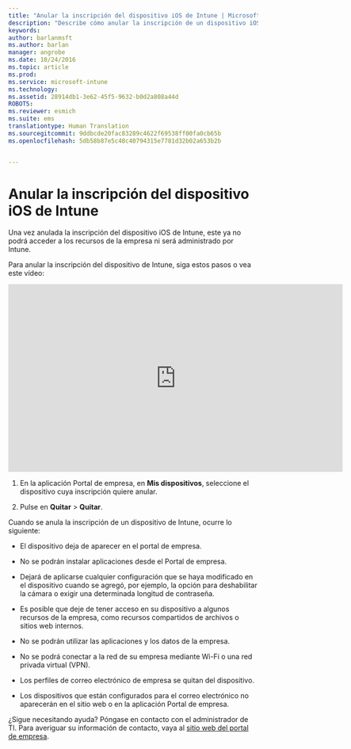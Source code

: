 ```yaml
---
title: "Anular la inscripción del dispositivo iOS de Intune | Microsoft Intune"
description: "Describe cómo anular la inscripción de un dispositivo iOS de Intune."
keywords: 
author: barlanmsft
ms.author: barlan
manager: angrobe
ms.date: 10/24/2016
ms.topic: article
ms.prod: 
ms.service: microsoft-intune
ms.technology: 
ms.assetid: 28914db1-3e62-45f5-9632-b0d2a808a44d
ROBOTS: 
ms.reviewer: esmich
ms.suite: ems
translationtype: Human Translation
ms.sourcegitcommit: 9ddbcde20fac83289c4622f69538ff00fa0cb65b
ms.openlocfilehash: 5db58b87e5c48c40794315e7781d32b02a653b2b


---
```



# <a name="unenroll-your-ios-device-from-intune"></a>Anular la inscripción del dispositivo iOS de Intune

Una vez anulada la inscripción del dispositivo iOS de Intune, este ya no podrá acceder a los recursos de la empresa ni será administrado por Intune.

Para anular la inscripción del dispositivo de Intune, siga estos pasos o vea este vídeo:

<iframe width="675" height="379" src="https://www.youtube.com/embed/6UFtBrBWUUI" frameborder="0" allowfullscreen></iframe>


1.  En la aplicación Portal de empresa, en **Mis dispositivos**, seleccione el dispositivo cuya inscripción quiere anular.

2.  Pulse en **Quitar** &gt; **Quitar**.

Cuando se anula la inscripción de un dispositivo de Intune, ocurre lo siguiente:

-   El dispositivo deja de aparecer en el portal de empresa.

-   No se podrán instalar aplicaciones desde el Portal de empresa.

-   Dejará de aplicarse cualquier configuración que se haya modificado en el dispositivo cuando se agregó, por ejemplo, la opción para deshabilitar la cámara o exigir una determinada longitud de contraseña.

-   Es posible que deje de tener acceso en su dispositivo a algunos recursos de la empresa, como recursos compartidos de archivos o sitios web internos.

-   No se podrán utilizar las aplicaciones y los datos de la empresa.

-   No se podrá conectar a la red de su empresa mediante Wi-Fi o una red privada virtual (VPN).

-   Los perfiles de correo electrónico de empresa se quitan del dispositivo.

-   Los dispositivos que están configurados para el correo electrónico no aparecerán en el sitio web o en la aplicación Portal de empresa.

¿Sigue necesitando ayuda? Póngase en contacto con el administrador de TI. Para averiguar su información de contacto, vaya al [sitio web del portal de empresa](http://portal.manage.microsoft.com).



<!--HONumber=Nov16_HO2-->


